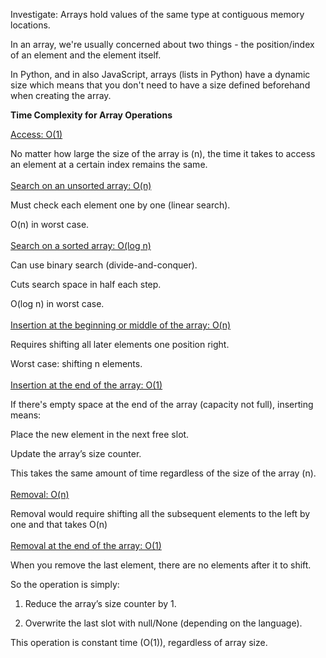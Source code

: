 Investigate:
Arrays hold values of the same type at contiguous memory
locations.

In an array, we're usually concerned about two things -
the position/index of an element and the element itself.

In Python, and in also JavaScript, arrays (lists in Python)
have a dynamic size which means that you don't need to have
a size defined beforehand when creating the array.

**Time Complexity for Array Operations**

<ins>Access: O(1)</ins>

No matter how large the size of the array is (n), the time it
takes to access an element at a certain index remains the same.
<br>
<br>
<u>Search on an unsorted array: O(n)</u>

Must check each element one by one (linear search).

O(n) in worst case.
<br>
<br>
<u>Search on a sorted array: O(log n)</u>

Can use binary search (divide-and-conquer).

Cuts search space in half each step.

O(log n) in worst case.
<br>
<br>
<u>Insertion at the beginning or middle of the array: O(n)</u>

Requires shifting all later elements one position right.

Worst case: shifting n elements.
<br>
<br>
<u>Insertion at the end of the array: O(1)</u>

If there's empty space at the end of the array
(capacity not full), inserting means:

Place the new element in the next free slot.

Update the array’s size counter.

This takes the same amount of time regardless of the size
of the array (n).
<br>
<br>
<u>Removal: O(n)</u>

Removal would require shifting all the subsequent elements
to the left by one and that takes O(n)
<br>
<br>
<u>Removal at the end of the array: O(1)</u>

When you remove the last element, there are no elements after
it to shift.

So the operation is simply:

1. Reduce the array’s size counter by 1.

2. Overwrite the last slot with null/None (depending on the language).

This operation is constant time (O(1)), regardless of array size.
